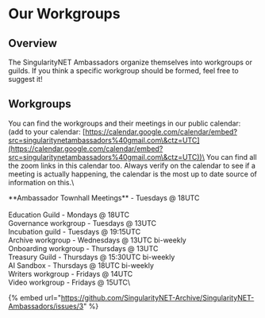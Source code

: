 # Our Workgroups

## Overview

The SingularityNET Ambassadors organize themselves into workgroups or guilds. If you think a specific workgroup should be formed, feel free to suggest it!

## Workgroups

You can find the workgroups and their meetings in our public calendar:\
(add to your calendar: [https://calendar.google.com/calendar/embed?src=singularitynetambassadors%40gmail.com\&ctz=UTC](https://calendar.google.com/calendar/embed?src=singularitynetambassadors%40gmail.com\&ctz=UTC))\
You can find all the zoom links in this calendar too. Always verify on the calendar to see if a meeting is actually happening, the calendar is the most up to date source of information on this.\


\*\*Ambassador Townhall Meetings\*\* - Tuesdays @ 18UTC\
\
Education Guild - Mondays @ 18UTC\
Governance workgroup - Tuesdays @ 13UTC\
Incubation guild - Tuesdays @ 19:15UTC\
Archive workgroup - Wednesdays @ 13UTC bi-weekly\
Onboarding workgroup - Thursdays @ 13UTC\
Treasury Guild - Thursdays @ 15:30UTC bi-weekly\
AI Sandbox - Thursdays @ 18UTC bi-weekly\
Writers workgroup - Fridays @ 14UTC\
Video workgroup - Fridays @ 15UTC\




{% embed url="https://github.com/SingularityNET-Archive/SingularityNET-Ambassadors/issues/3" %}

